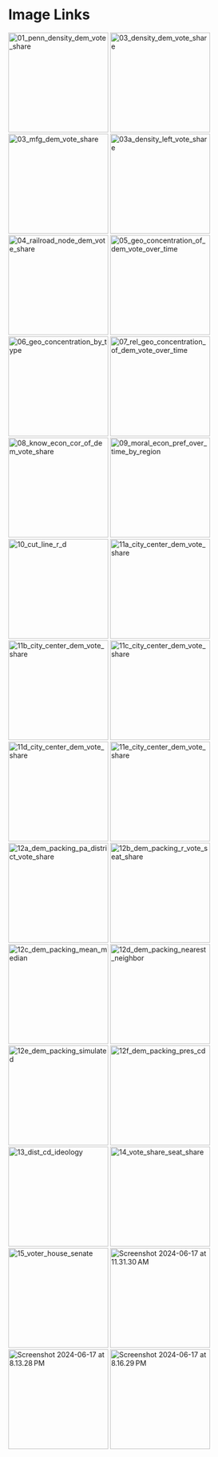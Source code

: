 # Image Links

<img src="01_penn_density_dem_vote_share.png" alt="01_penn_density_dem_vote_share" width="200">
<img src="03_density_dem_vote_share.png" alt="03_density_dem_vote_share" width="200">
<img src="03_mfg_dem_vote_share.png" alt="03_mfg_dem_vote_share" width="200">
<img src="03a_density_left_vote_share.png" alt="03a_density_left_vote_share" width="200">
<img src="04_railroad_node_dem_vote_share.png" alt="04_railroad_node_dem_vote_share" width="200">
<img src="05_geo_concentration_of_dem_vote_over_time.png" alt="05_geo_concentration_of_dem_vote_over_time" width="200">
<img src="06_geo_concentration_by_type.png" alt="06_geo_concentration_by_type" width="200">
<img src="07_rel_geo_concentration_of_dem_vote_over_time.png" alt="07_rel_geo_concentration_of_dem_vote_over_time" width="200">
<img src="08_know_econ_cor_of_dem_vote_share.png" alt="08_know_econ_cor_of_dem_vote_share" width="200">
<img src="09_moral_econ_pref_over_time_by_region.png" alt="09_moral_econ_pref_over_time_by_region" width="200">
<img src="10_cut_line_r_d.png" alt="10_cut_line_r_d" width="200">
<img src="11a_city_center_dem_vote_share.png" alt="11a_city_center_dem_vote_share" width="200">
<img src="11b_city_center_dem_vote_share.png" alt="11b_city_center_dem_vote_share" width="200">
<img src="11c_city_center_dem_vote_share.png" alt="11c_city_center_dem_vote_share" width="200">
<img src="11d_city_center_dem_vote_share.png" alt="11d_city_center_dem_vote_share" width="200">
<img src="11e_city_center_dem_vote_share.png" alt="11e_city_center_dem_vote_share" width="200">
<img src="12a_dem_packing_pa_district_vote_share.png" alt="12a_dem_packing_pa_district_vote_share" width="200">
<img src="12b_dem_packing_r_vote_seat_share.png" alt="12b_dem_packing_r_vote_seat_share" width="200">
<img src="12c_dem_packing_mean_median.png" alt="12c_dem_packing_mean_median" width="200">
<img src="12d_dem_packing_nearest_neighbor.png" alt="12d_dem_packing_nearest_neighbor" width="200">
<img src="12e_dem_packing_simulated.png" alt="12e_dem_packing_simulated" width="200">
<img src="12f_dem_packing_pres_cd.png" alt="12f_dem_packing_pres_cd" width="200">
<img src="13_dist_cd_ideology.png" alt="13_dist_cd_ideology" width="200">
<img src="14_vote_share_seat_share.png" alt="14_vote_share_seat_share" width="200">
<img src="15_voter_house_senate.png" alt="15_voter_house_senate" width="200">
<img src="Screenshot 2024-06-17 at 11.31.30 AM.png" alt="Screenshot 2024-06-17 at 11.31.30 AM" width="200">
<img src="Screenshot 2024-06-17 at 8.13.28 PM.png" alt="Screenshot 2024-06-17 at 8.13.28 PM" width="200">
<img src="Screenshot 2024-06-17 at 8.16.29 PM.png" alt="Screenshot 2024-06-17 at 8.16.29 PM" width="200">
